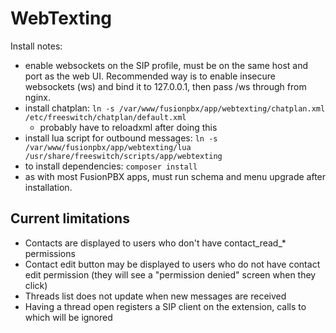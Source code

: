 # WebTexting

Install notes:
* enable websockets on the SIP profile, must be on the same host and port as the web UI. Recommended way is to enable insecure websockets (ws) and bind it to 127.0.0.1, then pass /ws through from nginx.
* install chatplan: `ln -s /var/www/fusionpbx/app/webtexting/chatplan.xml /etc/freeswitch/chatplan/default.xml`
  * probably have to reloadxml after doing this
* install lua script for outbound messages: `ln -s /var/www/fusionpbx/app/webtexting/lua /usr/share/freeswitch/scripts/app/webtexting`
* to install dependencies: `composer install`
* as with most FusionPBX apps, must run schema and menu upgrade after installation.

## Current limitations
* Contacts are displayed to users who don't have contact_read_* permissions
* Contact edit button may be displayed to users who do not have contact edit permission (they will see a "permission denied" screen when they click)
* Threads list does not update when new messages are received
* Having a thread open registers a SIP client on the extension, calls to which will be ignored
